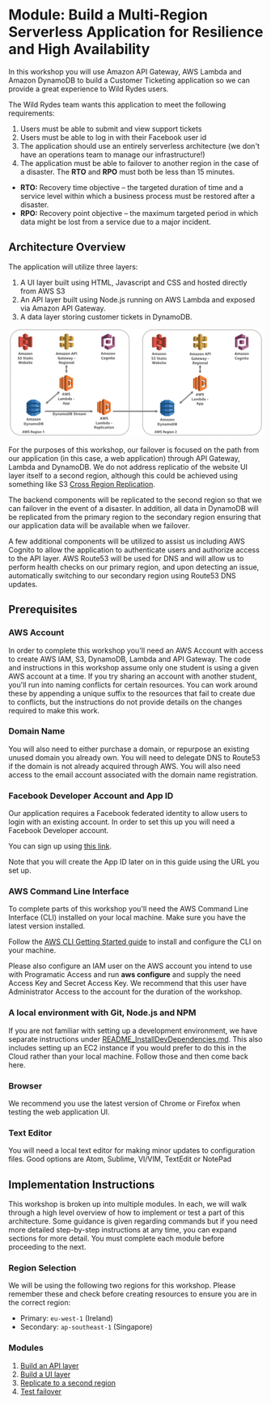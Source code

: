 # Module: Build a Multi-Region Serverless Application for Resilience and High Availability

In this workshop you will use Amazon API Gateway, AWS Lambda and Amazon
DynamoDB to build a Customer Ticketing application so we can provide a great
experience to Wild Rydes users.

The Wild Rydes team wants this application to meet the following requirements:

1. Users must be able to submit and view support tickets
2. Users must be able to log in with their Facebook user id
3. The application should use an entirely serverless architecture (we don't
   have an operations team to manage our infrastructure!)
4. The application must be able to failover to another region in the case of a
   disaster. The **RTO** and **RPO** must both be less than 15 minutes.

* **RTO:** Recovery time objective – the targeted duration of time and a service
level within which a business process must be restored after a disaster.
* **RPO:** Recovery point objective –  the maximum targeted period in which data
might be lost from a service due to a major incident.

## Architecture Overview

The application will utilize three layers:

1. A UI layer built using HTML, Javascript and CSS and hosted directly from
   AWS S3
2. An API layer built using Node.js running on AWS Lambda and exposed via
   Amazon API Gateway.
3. A data layer storing customer tickets in DynamoDB.

![Architecture diagram](images/architecture.png)

For the purposes of this workshop, our failover is focused on the path from
our application (in this case, a web application) through API Gateway,
Lambda and DynamoDB.  We do not address replicatio of the website UI layer
itself to a second region, although this could be achieved using something
like S3 [Cross Region
Replication](http://docs.aws.amazon.com/AmazonS3/latest/dev/crr.html).

The backend components will be replicated to the second region so that we can
failover in the event of a disaster. In addition, all data in DynamoDB will be
replicated from the primary region to the secondary region ensuring that our
application data will be available when we failover.

A few additional components will be utilized to assist us including AWS
Cognito to allow the application to authenticate users and authorize access to
the API layer. AWS Route53 will be used for DNS and will allow us to perform
health checks on our primary region, and upon detecting an issue,
automatically switching to our secondary region using Route53 DNS updates.

## Prerequisites

### AWS Account

In order to complete this workshop you'll need an AWS Account with access to
create AWS IAM, S3, DynamoDB, Lambda and API Gateway. The code and
instructions in this workshop assume only one student is using a given AWS
account at a time. If you try sharing an account with another student, you'll
run into naming conflicts for certain resources. You can work around these by
appending a unique suffix to the resources that fail to create due to
conflicts, but the instructions do not provide details on the changes required
to make this work.

### Domain Name

You will also need to either purchase a domain, or repurpose an existing
unused domain you already own.  You will need to delegate DNS to Route53 if
the domain is not already acquired through AWS.  You will also need access to
the email account associated with the domain name registration.

### Facebook Developer Account and App ID

Our application requires a Facebook federated identity to
allow users to login with an existing account. In order to set this up you
will need a Facebook Developer account.

You can sign up using [this link](https://developers.facebook.com/docs/apps/register/).

Note that you will create the App ID later on in this guide using the
URL you set up.


### AWS Command Line Interface

To complete parts of this workshop you'll need the AWS Command Line Interface
(CLI) installed on your local machine. Make sure you have the latest version
installed.

Follow the [AWS CLI Getting Started
guide](http://docs.aws.amazon.com/cli/latest/userguide/installing.html) to
install and configure the CLI on your machine.

Please also configure an IAM user on the AWS account you intend to use with
Programatic Access and run **aws configure** and supply the need Access Key
and Secret Access Key.  We recommend that this user have Administrator Access
to the account for the duration of the workshop.

### A local environment with Git, Node.js and NPM

If you are not familiar with setting up a development environment, we have
separate instructions under
[README_InstallDevDependencies.md](README_InstallDevDependencies.md). This
also includes setting up an EC2 instance if you would prefer to do this in the
Cloud rather than your local machine. Follow those and then come back here.

### Browser

We recommend you use the latest version of Chrome or Firefox when testing the
web application UI.

### Text Editor

You will need a local text editor for making minor updates to configuration
files.  Good options are Atom, Sublime, VI/VIM, TextEdit or NotePad


## Implementation Instructions

This workshop is broken up into multiple modules. In each, we will walk
through a high level overview of how to implement or test a part of this
architecture. Some guidance is given regarding commands but if you need more
detailed step-by-step instructions at any time, you can expand sections for
more detail. You must complete each module before proceeding to the next.

### Region Selection

We will be using the following two regions for this workshop. Please remember
these and check before creating resources to ensure you are in the correct
region:
* Primary: `eu-west-1` (Ireland)
* Secondary: `ap-southeast-1` (Singapore)

### Modules

1. [Build an API layer](1_API/README.md)
2. [Build a UI layer](2_UI/README.md)
3. [Replicate to a second region](3_Replication/README.md)
4. [Test failover](4_Testing/README.md)

